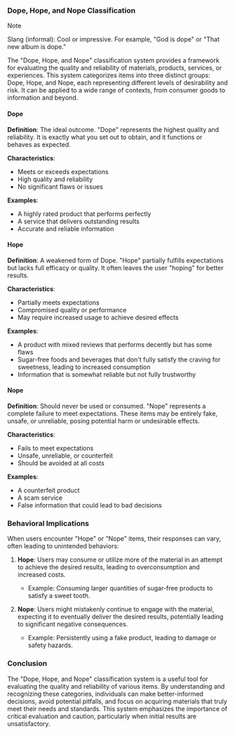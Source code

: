### Dope, Hope, and Nope Classification

> [!NOTE]
> Slang (informal): Cool or impressive. For example, "God is dope" or "That new album is dope."

The "Dope, Hope, and Nope" classification system provides a framework for evaluating the quality and reliability of materials, products, services, or experiences. This system categorizes items into three distinct groups: Dope, Hope, and Nope, each representing different levels of desirability and risk. It can be applied to a wide range of contexts, from consumer goods to information and beyond.

#### Dope
**Definition**: The ideal outcome. "Dope" represents the highest quality and reliability. It is exactly what you set out to obtain, and it functions or behaves as expected.

**Characteristics**:
- Meets or exceeds expectations
- High quality and reliability
- No significant flaws or issues

**Examples**:
- A highly rated product that performs perfectly
- A service that delivers outstanding results
- Accurate and reliable information

#### Hope
**Definition**: A weakened form of Dope. "Hope" partially fulfills expectations but lacks full efficacy or quality. It often leaves the user "hoping" for better results.

**Characteristics**:
- Partially meets expectations
- Compromised quality or performance
- May require increased usage to achieve desired effects

**Examples**:
- A product with mixed reviews that performs decently but has some flaws
- Sugar-free foods and beverages that don't fully satisfy the craving for sweetness, leading to increased consumption
- Information that is somewhat reliable but not fully trustworthy

#### Nope
**Definition**: Should never be used or consumed. "Nope" represents a complete failure to meet expectations. These items may be entirely fake, unsafe, or unreliable, posing potential harm or undesirable effects.

**Characteristics**:
- Fails to meet expectations
- Unsafe, unreliable, or counterfeit
- Should be avoided at all costs

**Examples**:
- A counterfeit product
- A scam service
- False information that could lead to bad decisions

### Behavioral Implications

When users encounter "Hope" or "Nope" items, their responses can vary, often leading to unintended behaviors:

1. **Hope**: Users may consume or utilize more of the material in an attempt to achieve the desired results, leading to overconsumption and increased costs.
   - Example: Consuming larger quantities of sugar-free products to satisfy a sweet tooth.

2. **Nope**: Users might mistakenly continue to engage with the material, expecting it to eventually deliver the desired results, potentially leading to significant negative consequences.
   - Example: Persistently using a fake product, leading to damage or safety hazards.

### Conclusion

The "Dope, Hope, and Nope" classification system is a useful tool for evaluating the quality and reliability of various items. By understanding and recognizing these categories, individuals can make better-informed decisions, avoid potential pitfalls, and focus on acquiring materials that truly meet their needs and standards. This system emphasizes the importance of critical evaluation and caution, particularly when initial results are unsatisfactory.
